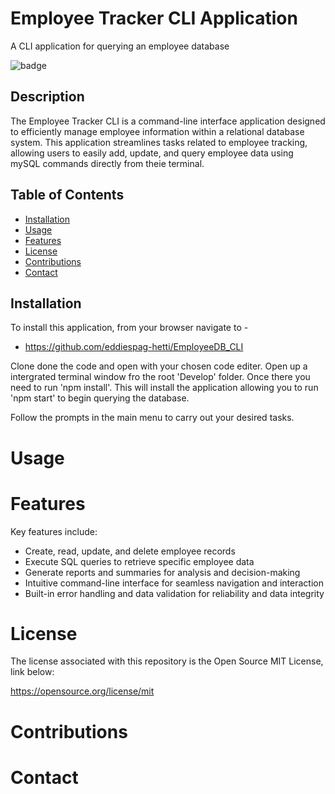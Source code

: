 # Employee Tracker CLI Application

A CLI application for querying an employee database

![badge](https://img.shields.io/badge/License-MIT-purple)


## Description

The Employee Tracker CLI is a command-line interface application designed to efficiently manage employee information within a relational database system. This application streamlines tasks related to employee tracking, allowing users to easily add, update, and query employee data using mySQL commands directly from theie terminal. 


## Table of Contents
  - [Installation](#installation)
  - [Usage](#usage)
  - [Features](#features)
  - [License](#license)
  - [Contributions](#contributions)
  - [Contact](#contact)


## Installation 

To install this application, from your browser navigate to -

- https://github.com/eddiespag-hetti/EmployeeDB_CLI 

Clone done the code and open with your chosen code editer. Open up a intergrated terminal window fro the root 'Develop' folder. Once there you need to run 'npm install'. This will install the application allowing you to run 'npm start' to begin querying the database.

Follow the prompts in the main menu to carry out your desired tasks.

# Usage 

# Features

 Key features include:

- Create, read, update, and delete employee records
- Execute SQL queries to retrieve specific employee data
- Generate reports and summaries for analysis and decision-making
- Intuitive command-line interface for seamless navigation and interaction
- Built-in error handling and data validation for reliability and data integrity


# License

The license associated with this repository is the Open Source MIT License, link below:

https://opensource.org/license/mit 

# Contributions

# Contact
